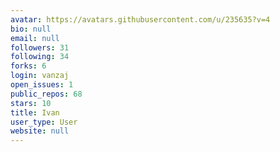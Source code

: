 ```yaml
---
avatar: https://avatars.githubusercontent.com/u/235635?v=4
bio: null
email: null
followers: 31
following: 34
forks: 6
login: vanzaj
open_issues: 1
public_repos: 68
stars: 10
title: Ivan
user_type: User
website: null
---
```

